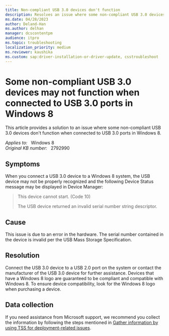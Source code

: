 ```yaml
---
title: Non-compliant USB 3.0 devices don't function
description: Resolves an issue where some non-compliant USB 3.0 devices don't function when connected to USB 3.0 ports.
ms.date: 04/28/2023
author: Deland-Han
ms.author: delhan
manager: dcscontentpm
audience: itpro
ms.topic: troubleshooting
localization_priority: medium
ms.reviewer: kaushika
ms.custom: sap:driver-installation-or-driver-update, csstroubleshoot
---
```

# Some non-compliant USB 3.0 devices may not function when connected to USB 3.0 ports in Windows 8

This article provides a solution to an issue where some non-compliant USB 3.0 devices don't function when connected to USB 3.0 ports in Windows 8.

_Applies to:_ &nbsp; Windows 8  
_Original KB number:_ &nbsp; 2792990

## Symptoms

When you connect a USB 3.0 device to a Windows 8 system, the USB device may not be properly recognized and the following Device Status message may be displayed in Device Manager:

> This device cannot start. (Code 10)
>
> The USB device returned an invalid serial number string descriptor.

## Cause

This issue is due to an error in the hardware. The serial number contained in the device is invalid per the USB Mass Storage Specification.

## Resolution

Connect the USB 3.0 device to a USB 2.0 port on the system or contact the manufacturer of the USB 3.0 device for further assistance. Devices that have a Windows 8 logo are guaranteed to be compliant and compatible with Windows 8. To ensure device compatibility, look for the Windows 8 logo when purchasing a device.

## Data collection

If you need assistance from Microsoft support, we recommend you collect the information by following the steps mentioned in [Gather information by using TSS for deployment-related issues](../windows-troubleshooters/gather-information-using-tss-deployment.md).
